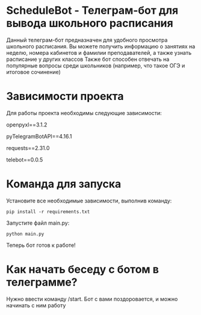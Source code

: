 # ScheduleBot - Телеграм-бот для вывода школьного расписания
Данный телеграм-бот предназначен для удобного просмотра школьного расписания. Вы можете получить информацию о занятиях на неделю, номера кабинетов и фамилии преподавателей, а также узнать расписание у других классов
Также бот способен отвечать на популярные вопросы среди школьников (например, что такое ОГЭ и итоговое сочинение)

# Зависимости проекта
Для работы проекта необходимы следующие зависимости:

openpyxl==3.1.2

pyTelegramBotAPI==4.16.1

requests==2.31.0

telebot==0.0.5

# Команда для запуска
Установите все необходимые зависимости, выполнив команду:
```
pip install -r requirements.txt
```

Запустите файл main.py:
```
python main.py
```
Теперь бот готов к работе!

# Как начать беседу с ботом в телеграмме?
Нужно ввести команду /start. Бот с вами поздоровается, и можно начинать с ним работу
